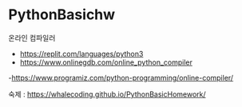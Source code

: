 # PythonBasichw

온라인 컴파일러
- https://replit.com/languages/python3
- https://www.onlinegdb.com/online_python_compiler

-https://www.programiz.com/python-programming/online-compiler/

숙제 : https://whalecoding.github.io/PythonBasicHomework/
